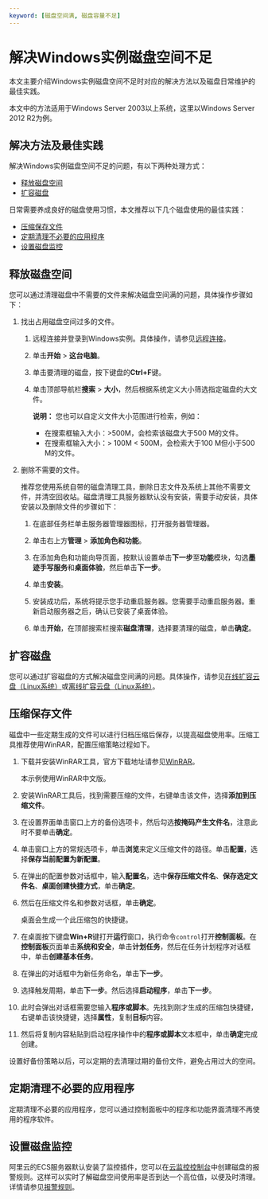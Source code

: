 ```yaml
---
keyword: [磁盘空间满, 磁盘容量不足]
---
```


# 解决Windows实例磁盘空间不足

本文主要介绍Windows实例磁盘空间不足时对应的解决方法以及磁盘日常维护的最佳实践。

本文中的方法适用于Windows Server 2003以上系统，这里以Windows Server 2012 R2为例。

## 解决方法及最佳实践

解决Windows实例磁盘空间不足的问题，有以下两种处理方式：

-   [释放磁盘空间](#section_o27_pqu_ih6)
-   [扩容磁盘](#section_6e2_k66_nwk)

日常需要养成良好的磁盘使用习惯，本文推荐以下几个磁盘使用的最佳实践：

-   [压缩保存文件](#section_d4u_a9n_c2y)
-   [定期清理不必要的应用程序](#section_e2s_z1j_n21)
-   [设置磁盘监控](#section_gwv_pwf_5bs)

## 释放磁盘空间

您可以通过清理磁盘中不需要的文件来解决磁盘空间满的问题，具体操作步骤如下：

1.  找出占用磁盘空间过多的文件。

    1.  远程连接并登录到Windows实例。具体操作，请参见[远程连接](/intl.zh-CN/实例/连接实例/使用第三方客户端工具连接实例/在本地客户端上连接Windows实例.md)。

    2.  单击**开始** \> **这台电脑**。

    3.  单击要清理的磁盘，按下键盘的**Ctrl+F**键。

    4.  单击顶部导航栏**搜索** \> **大小**，然后根据系统定义大小筛选指定磁盘的大文件。

        **说明：** 您也可以自定义文件大小范围进行检索，例如：

        -   在搜索框输入大小：\>500M，会检索该磁盘大于500 M的文件。
        -   在搜索框输入大小：\> 100M < 500M，会检索大于100 M但小于500 M的文件。
2.  删除不需要的文件。

    推荐您使用系统自带的磁盘清理工具，删除日志文件及系统上其他不需要文件，并清空回收站。磁盘清理工具服务器默认没有安装，需要手动安装，具体安装以及删除文件的步骤如下：

    1.  在底部任务栏单击服务器管理器图标，打开服务器管理器。

    2.  单击右上方**管理** \> **添加角色和功能**。

    3.  在添加角色和功能向导页面，按默认设置单击**下一步**至**功能**模块，勾选**墨迹手写服务**和**桌面体验**，然后单击**下一步**。

    4.  单击**安装**。

    5.  安装成功后，系统将提示您手动重启服务器。您需要手动重启服务器。重新启动服务器之后，确认已安装了桌面体验。

    6.  单击**开始**，在顶部搜索栏搜索**磁盘清理**，选择要清理的磁盘，单击**确定**。


## 扩容磁盘

您可以通过扩容磁盘的方式解决磁盘空间满的问题。具体操作，请参见[在线扩容云盘（Linux系统）](/intl.zh-CN/块存储/扩容云盘/在线扩容云盘（Linux系统）.md)或[离线扩容云盘（Linux系统）](/intl.zh-CN/块存储/扩容云盘/离线扩容云盘（Linux系统）.md)。

## 压缩保存文件

磁盘中一些定期生成的文件可以进行归档压缩后保存，以提高磁盘使用率。压缩工具推荐使用WinRAR，配置压缩策略过程如下。

1.  下载并安装WinRAR工具，官方下载地址请参见[WinRAR](https://www.rarlab.com/download.htm)。

    本示例使用WinRAR中文版。

2.  安装WinRAR工具后，找到需要压缩的文件，右键单击该文件，选择**添加到压缩文件**。

3.  在设置界面单击窗口上方的备份选项卡，然后勾选**按掩码产生文件名**，注意此时不要单击**确定**。

4.  单击窗口上方的常规选项卡，单击**浏览**来定义压缩文件的路径。单击**配置**，选择**保存当前配置为新配置**。

5.  在弹出的配置参数对话框中，输入**配置名**，选中**保存压缩文件名**、**保存选定文件名**、**桌面创建快捷方式**，单击**确定**。

6.  然后在压缩文件名和参数对话框，单击**确定**。

    桌面会生成一个此压缩包的快捷键。

7.  在桌面按下键盘**Win+R**键打开**运行**窗口，执行命令`control`打开**控制面板**。在**控制面板**页面单击**系统和安全**，单击**计划任务**，然后在任务计划程序对话框中，单击**创建基本任务**。

8.  在弹出的对话框中为新任务命名，单击**下一步**。

9.  选择触发周期，单击**下一步**。然后选择**启动程序**，单击**下一步**。

10. 此时会弹出对话框需要您输入**程序或脚本**。先找到刚才生成的压缩包快捷键，右键单击该快捷键，选择**属性**，复制**目标**内容。

11. 然后将复制内容粘贴到启动程序操作中的**程序或脚本**文本框中，单击**确定**完成创建。


设置好备份策略以后，可以定期的去清理过期的备份文件，避免占用过大的空间。

## 定期清理不必要的应用程序

定期清理不必要的应用程序，您可以通过控制面板中的程序和功能界面清理不再使用的程序软件。

## 设置磁盘监控

阿里云的ECS服务器默认安装了监控插件，您可以在[云监控控制台](https://cms.console.aliyun.com/#/groups/)中创建磁盘的报警规则。这样可以实时了解磁盘空间使用率是否到达一个高位值，以便及时清理。详情请参见[报警规则](/intl.zh-CN/报警服务/报警规则/管理报警规则.md)。

